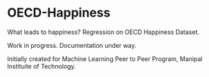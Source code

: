 # OECD-Happiness
What leads to happiness? Regression on OECD Happiness Dataset.

Work in progress. Documentation under way. 

Initially created for Machine Learning Peer to Peer Program, Manipal Instituite of Technology.
